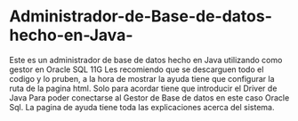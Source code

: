 # Administrador-de-Base-de-datos-hecho-en-Java-
Este es un administrador de base de datos hecho en Java utilizando como gestor en Oracle SQL 11G
Les recomiendo que se descarguen  todo el codigo y lo pruben, a la hora de mostrar la ayuda tiene que configurar la ruta de la pagina html. 
Solo para acordar tiene que introducir el Driver de Java Para poder conectarse al Gestor de Base de datos en este caso Oracle Sql.
La pagina de ayuda tiene toda las explicaciones acerca del sistema.
